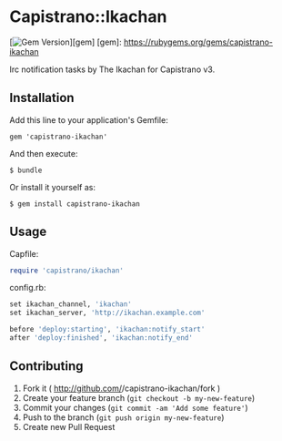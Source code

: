 Capistrano::Ikachan
===================

[![Gem Version](https://badge.fury.io/rb/capistrano-ikachan.png)][gem]
[gem]: https://rubygems.org/gems/capistrano-ikachan

Irc notification tasks by The Ikachan for Capistrano v3.

Installation
------------

Add this line to your application's Gemfile:

    gem 'capistrano-ikachan'

And then execute:

    $ bundle

Or install it yourself as:

    $ gem install capistrano-ikachan

Usage
-----

Capfile:

```ruby
require 'capistrano/ikachan'
```

config.rb:

```ruby
set ikachan_channel, 'ikachan'
set ikachan_server, 'http://ikachan.example.com'

before 'deploy:starting', 'ikachan:notify_start'
after 'deploy:finished', 'ikachan:notify_end'
```

Contributing
------------

1. Fork it ( http://github.com/<my-github-username>/capistrano-ikachan/fork )
2. Create your feature branch (`git checkout -b my-new-feature`)
3. Commit your changes (`git commit -am 'Add some feature'`)
4. Push to the branch (`git push origin my-new-feature`)
5. Create new Pull Request
